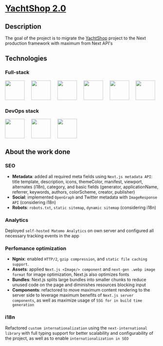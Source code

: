# [YachtShop 2.0](https://uus.yachtshop.ee/)

## Description

The goal of the project is to migrate the [YachtShop](https://github.com/RoundedToken/yacht_shop) project to the Next production framework with maximum from Next API's

## Technologies

### Full-stack 

<p>
<img background-color='#ECD53F' width='64' src='https://github.com/RoundedToken/yacht_shop_admin/assets/117864556/b3ae4356-16be-454d-97dd-1d5d30f49413'/>
&emsp;
<img background-color='#ECD53F' width='64' src='https://github.com/RoundedToken/ticketSearch/assets/117864556/fb446c3b-df86-4093-9128-5a2935970d7b'/>
&emsp;
<img background-color='#ECD53F' width='64' src='https://user-images.githubusercontent.com/117864556/231853059-42dbeb92-46e5-464c-96fb-1f96c318f2b3.svg'/>
&emsp;
<img background-color='#ECD53F' width='64' src='https://user-images.githubusercontent.com/117864556/231822337-e7f5ac40-8640-4be1-b23a-d43fd642262c.svg'/>
&emsp;
<img background-color='#ECD53F' width='64' src='https://user-images.githubusercontent.com/117864556/231822633-2a95fe34-3182-4ab9-8025-2c78027190a8.svg'/>
&emsp;
<img background-color='#ECD53F' width='64' src='https://user-images.githubusercontent.com/117864556/231823330-a690159b-92b3-4127-a6f2-52ef8356371e.svg'/>



### DevOps stack
<p>
<img background-color='#ECD53F' width='64' src='https://github.com/RoundedToken/yacht_shop/assets/117864556/9d33c06d-9eec-402f-b901-df0678630a27'/>
&emsp;
<img background-color='#ECD53F' width='64' src='https://github.com/RoundedToken/yacht_shop/assets/117864556/aeaebabf-088b-4abe-bf5f-e11881ca983c'/>
&emsp;
<img background-color='#ECD53F' width='64' src='https://github.com/RoundedToken/yacht_shop/assets/117864556/cfb831eb-8c68-49b2-bbb9-c880f74c3850'/>

## About the work done

### SEO
- **Metadata**: added all required meta fields using `Next.js metadata API`: title template, description, icons, themeColor, manifest, viewport, alternates (i18n), category, and basic fields (generator, applicationName, referrer, keywords, authors, colorScheme, creator, publisher)
- **Social**: implemented `OpenGraph` and Twitter metadata with `ImageResponse API` (considering i18n)
- **Robots**: `robots.txt`, `static sitemap`, `dynamic sitemap` (considering i18n)

### Analytics
Deployed `self-hosted Matomo Analytics` on own server and configured all necessary tracking events in the app

### Perfomance optimization
- **Ngnix**: enabled `HTTP/2`, `gzip compression`, and `static file caching support`.
- **Assets**: applied `Next.js <Image/> component` and `next-gen .webp image format` for image optimization, Next.js also optimizes fonts
- **Bundles**: Next.js splits large bundles into smaller chunks to reduce unused code on the page and diminishes resources blocking input
- **Components**: refactored to move maximum content rendering to the server side to leverage maximum benefits of `Next.js server components`, as well as maximize usage of `SSG for in build time generation`

### i18n
Refactored `custom internationalization` using the `next-international library` with full typing support for better scalability and configurability of the project, as well as to enable `internationalization in SEO`


